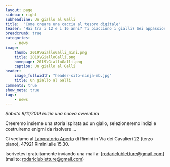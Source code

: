 ```yaml
---
layout: page
sidebar: right
subheadline: Un giallo al Galli
title:  "Come creare una caccia al tesoro digitale"
teaser: "Hai tra i 12 e i 16 anni? Ti piacciono i gialli? Sei appassionato di enigmi? Ti interessano le piattaforme tecnologiche? Vieni a conoscerci!"
breadcrumb: true
categories:
    - news
image:
    thumb: 2019\GialloGalli_mini.png
    title: 2019\GialloGalli.png
    homepage: 2019\GialloGalli.png
    caption: Un giallo al Galli
header:
    image_fullwidth: "header-sito-ninja-mb.jpg"
    title: Un giallo al Galli
comments: true
show_meta: true
tags:
    - news
---
```


*Sabato 9/11/2019 inizia una nuova avventura*

Creeremo insieme una storia ispirata ad un giallo, selezioneremo indizi e costruiremo enigmi da risolvere ...

Ci vediamo al [Laboratorio Aperto](http://laboratorioaperto.comune.rimini.it) di Rimini in Via dei Cavalieri 22 (terzo piano), 47921 Rimini.alle 15.30.

Iscrivetevi gratuitamente inviando una mail a: [rodariclubletture@gmail.com](mailto: rodariclubletture@gmail.com)
